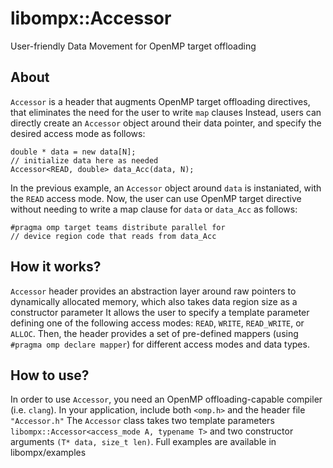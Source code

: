 # libompx::Accessor
User-friendly Data Movement for OpenMP target offloading

## About
`Accessor` is a header that augments OpenMP target offloading directives, that eliminates the need for the user to write `map` clauses
Instead, users can directly create an `Accessor` object around their data pointer, and specify the desired access mode as follows:

    double * data = new data[N];
    // initialize data here as needed
    Accessor<READ, double> data_Acc(data, N);

In the previous example, an `Accessor` object around `data` is instaniated, with the `READ` access mode.
Now, the user can use OpenMP target directive without needing to write a map clause for `data` or `data_Acc` as follows:
    
    #pragma omp target teams distribute parallel for
    // device region code that reads from data_Acc 

## How it works?
`Accessor` header provides an abstraction layer around raw pointers to dynamically allocated memory, which also takes data region size as a constructor parameter
It allows the user to specify a template parameter defining one of the following access modes: `READ`, `WRITE`, `READ_WRITE`, or `ALLOC`. 
Then, the header provides a set of pre-defined mappers (using `#pragma omp declare mapper`) for different access modes and data types.

## How to use?
In order to use `Accessor`, you need an OpenMP offloading-capable compiler (i.e. `clang`). In your application, include both `<omp.h>` and the header file `"Accessor.h"`
The `Accessor` class takes two template parameters `libompx::Accessor<access_mode A, typename T>` and two constructor arguments `(T* data, size_t len)`. Full examples are
available in libompx/examples
